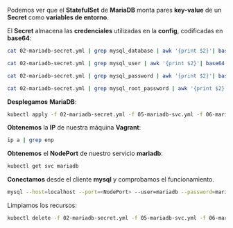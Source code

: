 Podemos ver que el **StatefulSet** de **MariaDB** monta pares **key-value** de un **Secret** como **variables de entorno**.


El **Secret** almacena las **credenciales** utilizadas en la **config**, codificadas en **base64**:

```bash
cat 02-mariadb-secret.yml | grep mysql_database | awk '{print $2}'| base64 -d
```

```bash
cat 02-mariadb-secret.yml | grep mysql_user | awk '{print $2}'| base64 -d
```

```bash
cat 02-mariadb-secret.yml | grep mysql_password | awk '{print $2}'| base64 -d
```

```bash
cat 02-mariadb-secret.yml | grep mysql_root_password | awk '{print $2}'| base64 -d
```

**Desplegamos** **MariaDB**:

```bash
kubectl apply -f 02-mariadb-secret.yml -f 05-mariadb-svc.yml -f 06-mariadb-sts.yml
```

**Obtenemos** la **IP** de nuestra máquina **Vagrant**:

```bash
ip a | grep enp
```

**Obtenemos** el **NodePort** de nuestro servicio **mariadb**:

```bash
kubectl get svc mariadb
```

**Conectamos** desde el cliente **mysql** y comprobamos el funcionamiento.

```bash
mysql --host=localhost --port=<NodePort> --user=mariadb --password=mariadb_pass mariadb --protocol=TCP
```

Limpiamos los recursos:

```bash
kubectl delete -f 02-mariadb-secret.yml -f 05-mariadb-svc.yml -f 06-mariadb-sts.yml
```

